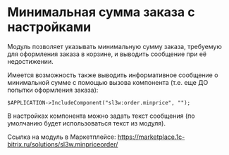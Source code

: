 # Минимальная сумма заказа с настройками

Модуль позволяет указывать минимальную сумму заказа, требуемую для оформления заказа в корзине, и выводить сообщение при её недостижении.

Имеется возможность также выводить информативное сообщение о минимальной сумме с помощью вызова компонента (т.е. еще ДО попытки оформления заказа):
```
$APPLICATION->IncludeComponent("sl3w:order.minprice", "");
```
В настройках компонента можно задать текст сообщения (по умолчанию будет использоваться текст из модуля).

Ссылка на модуль в Маркетплейсе: https://marketplace.1c-bitrix.ru/solutions/sl3w.minpriceorder/
